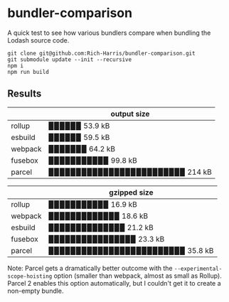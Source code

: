 # bundler-comparison

A quick test to see how various bundlers compare when bundling the Lodash source code.

```
git clone git@github.com:Rich-Harris/bundler-comparison.git
git submodule update --init --recursive
npm i
npm run build
```

## Results

<!-- START -->
|         | output size                                           |
|---------|-------------------------------------------------------|
| rollup  | ▉▉▉▉▉▉ 53.9 kB   |
| esbuild | ▉▉▉▉▉▉ 59.5 kB |
| webpack | ▉▉▉▉▉▉▉ 64.2 kB |
| fusebox | ▉▉▉▉▉▉▉▉▉▉▉ 99.8 kB |
| parcel  | ▉▉▉▉▉▉▉▉▉▉▉▉▉▉▉▉▉▉▉▉▉▉▉▉▉ 214 kB   |

|         | gzipped size                                          |
|---------|-------------------------------------------------------|
| rollup  | ▉▉▉▉▉▉▉▉▉▉▉ 16.9 kB   |
| webpack | ▉▉▉▉▉▉▉▉▉▉▉▉▉ 18.6 kB |
| esbuild | ▉▉▉▉▉▉▉▉▉▉▉▉▉▉ 21.2 kB |
| fusebox | ▉▉▉▉▉▉▉▉▉▉▉▉▉▉▉▉ 23.3 kB |
| parcel  | ▉▉▉▉▉▉▉▉▉▉▉▉▉▉▉▉▉▉▉▉▉▉▉▉▉ 35.8 kB   |
<!-- END -->

Note: Parcel gets a dramatically better outcome with the `--experimental-scope-hoisting` option (smaller than webpack, almost as small as Rollup). Parcel 2 enables this option automatically, but I couldn't get it to create a non-empty bundle.